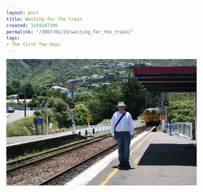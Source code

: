 ```yaml
---
layout: post
title: Waiting for the train
created: 1169197306
permalink: "/2007/01/19/waiting_for_the_train/"
tags:
- The first few days
---
```


<img src="/image/images/IMG_2727.JPG"/>

